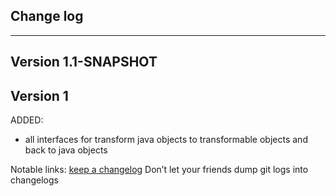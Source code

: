 ## Change log
----------------------

Version 1.1-SNAPSHOT
-------------

Version 1
-------------

ADDED:

- all interfaces for transform java objects to transformable objects and back to java objects

Notable links:
[keep a changelog](http://keepachangelog.com/en/1.0.0/) Don’t let your friends dump git logs into changelogs
